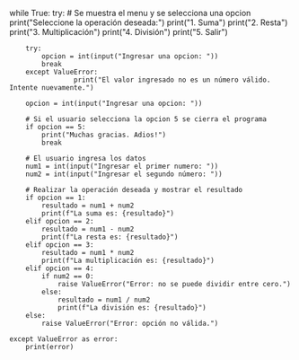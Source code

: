 while True:
    try:
        # Se muestra el menu y se selecciona una opcion
        print("Seleccione la operación deseada:")
        print("1. Suma")
        print("2. Resta")
        print("3. Multiplicación")
        print("4. División")
        print("5. Salir")
        
        try:
            opcion = int(input("Ingresar una opcion: "))
            break
        except ValueError:
                    print("El valor ingresado no es un número válido. Intente nuevamente.")
        
        opcion = int(input("Ingresar una opcion: "))
        
        # Si el usuario selecciona la opcion 5 se cierra el programa
        if opcion == 5:
            print("Muchas gracias. Adios!")
            break

        # El usuario ingresa los datos
        num1 = int(input("Ingresar el primer numero: "))
        num2 = int(input("Ingresar el segundo número: "))

        # Realizar la operación deseada y mostrar el resultado
        if opcion == 1:
            resultado = num1 + num2
            print(f"La suma es: {resultado}")
        elif opcion == 2:
            resultado = num1 - num2
            print(f"La resta es: {resultado}")
        elif opcion == 3:
            resultado = num1 * num2
            print(f"La multiplicación es: {resultado}")
        elif opcion == 4:
            if num2 == 0:
                raise ValueError("Error: no se puede dividir entre cero.")
            else:
                resultado = num1 / num2
                print(f"La división es: {resultado}")
        else:
            raise ValueError("Error: opción no válida.")

    except ValueError as error:
        print(error)